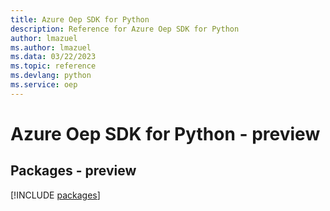```yaml
---
title: Azure Oep SDK for Python
description: Reference for Azure Oep SDK for Python
author: lmazuel
ms.author: lmazuel
ms.data: 03/22/2023
ms.topic: reference
ms.devlang: python
ms.service: oep
---
```

# Azure Oep SDK for Python - preview
## Packages - preview
[!INCLUDE [packages](oep-index.md)]